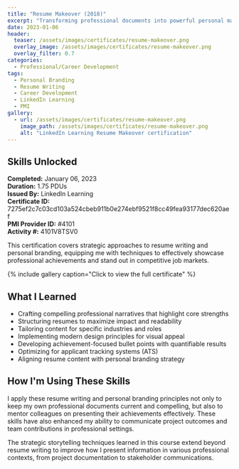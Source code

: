 ```yaml
---
title: "Resume Makeover (2018)"
excerpt: "Transforming professional documents into powerful personal marketing tools"
date: 2023-01-06
header:
  teaser: /assets/images/certificates/resume-makeover.png
  overlay_image: /assets/images/certificates/resume-makeover.png
  overlay_filter: 0.7
categories:
  - Professional/Career Development
tags:
  - Personal Branding
  - Resume Writing
  - Career Development
  - LinkedIn Learning
  - PMI
gallery:
  - url: /assets/images/certificates/resume-makeover.png
    image_path: /assets/images/certificates/resume-makeover.png
    alt: "LinkedIn Learning Resume Makeover certification"
---
```


## Skills Unlocked

**Completed:** January 06, 2023  
**Duration:** 1.75 PDUs  
**Issued By:** LinkedIn Learning  
**Certificate ID:** 7275ef2c7c03cd103a524cbeb911b0e274ebf9521f8cc49fea93177dec620aef  
**PMI Provider ID:** #4101  
**Activity #:** 4101V8TSV0

This certification covers strategic approaches to resume writing and personal branding, equipping me with techniques to effectively showcase professional achievements and stand out in competitive job markets.

{% include gallery caption="Click to view the full certificate" %}

## What I Learned

* Crafting compelling professional narratives that highlight core strengths
* Structuring resumes to maximize impact and readability
* Tailoring content for specific industries and roles
* Implementing modern design principles for visual appeal
* Developing achievement-focused bullet points with quantifiable results
* Optimizing for applicant tracking systems (ATS)
* Aligning resume content with personal branding strategy

## How I'm Using These Skills

I apply these resume writing and personal branding principles not only to keep my own professional documents current and compelling, but also to mentor colleagues on presenting their achievements effectively. These skills have also enhanced my ability to communicate project outcomes and team contributions in professional settings.

The strategic storytelling techniques learned in this course extend beyond resume writing to improve how I present information in various professional contexts, from project documentation to stakeholder communications.